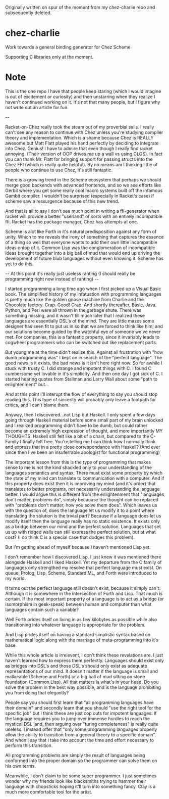 Originally written on spur of the moment from my chez-charlie repo and subsequently deleted.

# chez-charlie
Work towards a general binding generator for Chez Scheme

Supporting C libraries only at the moment.  

# Note
This is the one repo I have that people keep staring (which I would imagine is out of excitement or curiosity) and then unstarring when they realize I haven't continued working on it.  It's not that many people,  but I figure why not write out an article for fun.

--

Racket-on-Chez really took the steam out of my proverbial sails.  I really can't see any reason to continue with Chez unless you're studying compiler theory and implementation.  Which is a shame because Chez is REALLY awesome but Matt Flatt played his hand perfectly by deciding to integrate into Chez.  Genius!  I have to admire that even though I really find racket annoying.  (Their version of OOP drives me up a wall vs using CLOS).  In fact you can thank Mr. Flatt for bringing support for passing structs into the Chez FFI (which is really quite helpful).  By no means am I thinking little of people who continue to use Chez,  it's still fantastic.

There is a growing trend in the Scheme ecosystem that perhaps we should merge good backends with advanced frontends,  and so we see efforts like Gerbil where you get some really cool macro systems built off the infamous Gambit compiler.  I wouldn't be surprised (especially in Racket's case) if scheme saw a ressurgence because of this new trend.

And that is all to say I don't see much point in writing a ffi-generator when racket will provide a better "userland" of sorts with an entirely incompatible ffi.  Racket has the package manager,  Chez has attempts at one.

Scheme is alot like Forth in it's natural predisposition against any form of unity.  Which to me reveals the irony of something that captures the essence of a thing so well that everyone wants to add their own little incompatible ideas ontop of it.  Common Lisp was the conglomeration of incompatible ideas brought together into a big ball of mud that would end up driving the development of future blub languages without even knowing it.  Scheme has yet to do this.  

--  At this point it's really just useless ranting (I should really be programming right now instead of ranting) --

I started programming a long time ago when I first picked up a Visual Basic book.  The simplified history of my infatuation with programming languages is pretty much like the golden goose machine from Charlie and the Chocolate factory.  Crap.  Good! Crap.  And shortly thereafter, Basic, Java, Python, and Perl were all thrown in the garbage shute.  There was something missing, and it wasn't till much later that I realized these languages are essentially DSL's of the mind.  They are little mazes some designer has seen fit to put us in so that we are forced to think like him, and our solutions become guided by the watchful eye of someone we've never met.  For companies, this is a fantastic property, since it invariably leads to cogwheel programmers who can be switched out like replacement parts.  

But young me at the time didn't realize this.  Against all frustration with "how dumb programming was" I kept on in search of the "perfect language".  The good news is it exists,  the bad news is it isn't here right now.  So for awhile I stuck with trusty C.  I did strange and impotent things with C.  I found C cumbersome yet lovable in it's simplicity.  And then one day I got sick of C.  I started hearing quotes from Stallman and Larry Wall about some "path to enlightenment" but...

And at this point I'll interupt the flow of everything to say you should stop reading this.  This type of sincerity will probably only leave a footpath for critics,  and I can't blame them.

Anyway, then I discovered...not Lisp but Haskell.  I only spent a few days going through Haskell material before some small part of my brain unlocked and I realized programming didn't have to be dumb,  but could rather become an extremely high expression of thought, and more importantly MY THOUGHTS.  Haskell still felt like a bit of a chain,  but compared to the C-Family I finally felt free.  You're telling me I can think how I normally think and express that in a pretty close correspondance with Haskell?  (And ever since then I've been an insuferrable apologist for functional programming)

The important lesson from this is the type of programming that makes sense to me is not the kind shackled only to your understanding of the languages semantics and syntax.  There must exist some property by which the state of my mind can translate to communication with a computer.  And if this property does exist then it is improving my mind (and it's order) that translates to better programs, not necessarily understanding the language better.  I would argue this is different from the enlightenment that "languages don't matter, problems do", simply becauase the thought can be replaced with "problems don't matter,  how you solve them does".  Which leaves us with the question of,  does the language let us modify it to a point where translating the solution is the trivial part?  Because if a language does let us modify itself then the language really has no static existence.  It exists only as a bridge between our mind and the perfect solution.  Languages that set us up with ridged walls can still express the perfect solution,  but at what cost?  (I do think C is a special case that dodges this problem).

But I'm getting ahead of myself because I haven't mentioned Lisp yet.

I don't remember how I discovered Lisp.  I just knew it was mentioned there alongside Haskell and I liked Haskell.  Yet my departure from the C family of languages only strengthed my resolve that perfect language must exist.  On queue, Prolog, Lisp, Scheme, Standard ML, and Forth were introduced to my world.

It turns out the perfect language still doesn't exist,  because it simply can't.  Although it is somewhere in the intersection of Forth and Lisp.  That much is certain.  If the most important property of a language is to act as a bridge (or isomorphism in geek-speak) between human and computer than what languages contain such a variable?

Well Forth prides itself on living in as few kilobytes as possible while also transitioning into whatever language is appropriate for the problem.

And Lisp prides itself on having a standard simplistic syntax based on mathematical logic along with the marriage of meta-programming into it's  base.

While this whole article is irrelevent,  I don't think these revelations are.  I just haven't learned how to express them perfectly.  Languages should exist only as bridges into DSL's and those DSL's should only exist as adequate representations of our mind.  It doesn't matter if the language is small and mallaeable (Scheme and Forth) or a big ball of mud sitting on stone foundation (Common Lisp).  All that matters is what's in your head.  Do you solve the problem in the best way possible, and is the language prohibiting you from doing that elegantly?

People say you should first learn that "all programming languages have their domain" and secondly learn that you should "use the right tool for the specific job" but I think these are just cop outs for impotent languages. If the language requires you to jump over immense hurdles to reach the mystical DSL land,  then arguing over "turing completeness" is really quite useless.  I instead offer that "only some programming languages properly allow the ability to transition from a general theory to a specific domain".  And when I say that I take into account the time and effort necessary to perform this transition.

All programming problems are simply the result of languages being conformed into the proper domain so the programmer can solve them on his own terms.  

Meanwhile, I don't claim to be some super programmer.  I just sometimes wonder why my friends look like blacksmiths trying to hammer their language with chopsticks hoping it'll turn into something fancy.  Clay is a much more comfortable tool for the artist.

